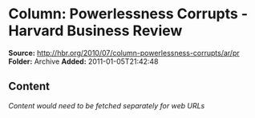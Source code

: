# Column: Powerlessness Corrupts - Harvard Business Review

**Source:** http://hbr.org/2010/07/column-powerlessness-corrupts/ar/pr
**Folder:** Archive
**Added:** 2011-01-05T21:42:48




## Content
*Content would need to be fetched separately for web URLs*
